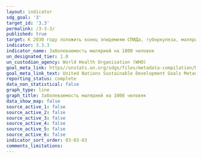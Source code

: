 ```yaml
---
layout: indicator
sdg_goal: '3'
target_id: '3.3'
permalink: /3-3-3/
published: true
target: К 2030 году положить конец эпидемиям СПИДа, туберкулеза, малярии и тропических болезней, которым не уделяется должного внимания, и обеспечить борьбу с гепатитом, заболеваниями, передаваемыми через воду, и другими инфекционными заболеваниями
indicator: 3.3.3
indicator_name: Заболеваемость малярией на 1000 человек
un_designated_tier: 1.0
un_custodian_agency: World Health Organisation (WHO)
goal_meta_link: https//unstats.un.org/sdgs/files/metadata-compilation/Metadata-Goal-3.pdf
goal_meta_link_text: United Nations Sustainable Development Goals Metadata (PDF 431 KB)
reporting_status: complete
data_non_statistical: false
graph_type: line
graph_title: Заболеваемость малярией на 1000 человек
data_show_map: false
source_active_1: false
source_active_2: false
source_active_3: false
source_active_4: false
source_active_5: false
source_active_6: false
indicator_sort_order: 03-03-03
comments_limitations: 
---
```

